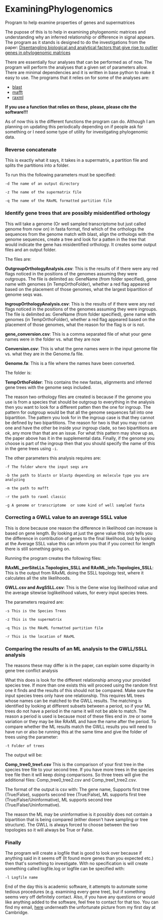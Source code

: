 # ExaminingPhylogenomics
Program to help examine properties of genes and supermatrices

The pupose of this is to help in examining phylogenomic matrices and understanding why an inferred relationship or difference in signal appears. The program as it stands is designed to do the investigations from the paper: [Disentangling biological and analytical factors that give rise to outlier genes in phylogenomic matrices](https://www.biorxiv.org/content/10.1101/2020.04.20.049999v1.abstract)

There are essentially four analyses that can be performed as of now. The program will perform the analyses that a given set of parameters allow. There are minimal dependencies and it is written in base python to make it easy to use. The programs that it relies on for some of the analyses are:

- [blast](https://blast.ncbi.nlm.nih.gov/Blast.cgi)
- [mafft](https://mafft.cbrc.jp/alignment/software/)
- [raxml](https://github.com/stamatak/standard-RAxML)

**If you use a function that relies on these, please, please cite the software!!!**

As of now this is the different functions the program can do. Although I am planning on updating this periodically depending on if people ask for something or I need some type of utility for investigating phylogenomic data.

### Reverse concatenate

This is exactly what it says, it takes in a supermatrix, a partition file and splits the partitions into a folder.

To run this the following parameters must be specified:

```-d The name of an output directory```

```-z The name of the supermatrix file```

```-q The name of the RAxML formatted partition file```

### Identify gene trees that are possibly misidentified orthology

This will take a genome (Or well sampled transcriptome but just called genome from now on) in fasta format, find which of the orthologs the sequences from the genome match with blast, align the orthologs with the genome sequences, create a tree and look for a patten in the tree that would indicate the gene has misidentified orthology. It creates some output files and an output folder.

The files are:

**OutgroupOrthologyAnalysis.csv**: This is the results of if there were any red flags noticed in the positions of the genomes assuming they were outgroups. The file is delimited as: GeneName (from folder specified), gene name with genomes (in TempOrthoFolder), whether a red flag appeared based on the placement of those genomes, what the largest bipartition of genome seqs was.

**IngroupOrthologyAnalysis.csv**: This is the results of if there were any red flags noticed in the positions of the genomes assuming they were ingroups. The file is delimited as: GeneName (from folder specified), gene name with genomes (in TempOrthoFolder), whether a red flag appeared based on the placement of those genomes, what the reason for the flag is or is not.

**gene_conversion.csv**: This is a comma separated file of what your gene names were in the folder vs. what they are now

**Conversion.csv**: This is what the gene names were in the input genome file vs. what they are in the Genome.fa file.

**Genome.fa**: This is a file where the names have been converted.

The folder is:

**TempOrthoFolder**: This contains the new fastas, alignments and inferred gene trees with the genome seqs included.

The reason two orthology files are created is because if the genome you use is from a species that should be outgroup to everything in the analysis then you want to look for a different patten then the one for ingroup. The pattern for outgroup would be that all the genome sequences fall into one bipartition. The pattern you look for in the ingroup case is that they cannot be defined by two bipartitions. The reason for two is that you may root on one and have the other be inside your ingroup clade, so two bipartitions are ok, any more than that are an issue. For what this pattern may show up as, the paper above has it in the supplemental data. Finally, if the genome you choose is part of the ingroup then that you should specify the name of this in the gene trees using ```-i```.

The other parameters this analysis requires are:

```-f The folder where the input seqs are```

```-b the path to blastn or blastp depending on molecule type you are analyzing```

```-m the path to mafft```

```-r the path to raxml classic```

```-g A genome or transcriptome  or some kind of well sampled fasta```


### Correcting a GWLL value to an average SSLL value

This is done because one reason the difference in likelihood can increase is based on gene length. By looking at just the gene value this only tells you the difference in contribution of genes to the final likelihood, but by looking at the Average SSLL value this can inform you that if you correct for length there is still something going on.

Running the program creates the following files:

**RAxML_perSiteLLs.Topologies_SSLL and RAxML_info.Topologies_SSLL**: This is the output from RAxML doing the SSLL topology test, where it calculates all the site likelihoods.

**GWLL.csv and AvgSSLL.csv**: This is the Gene wise log likelihood value and the average sitewise loglikelihood values, for every input species trees.

The parameters required are:

```-s This is the Species Trees```

```-z This is the supermatrix```

```-q This is the RAxML formatted partition file```

```-r This is the location of RAxML```


### Comparing the results of an ML analysis to the GWLL/SSLL analysis

The reasons these may differ is in the paper, can explain some disparity in gene tree conflict analysis

What this does is look for the different relationship among your provided species tree. If more than one exists this will proceed using the random first one it finds and the results of this should not be compared. Make sure the input species trees only have one relationship. This requires ML trees whose names can be matched to the GWLL results. The matching is identified by looking at different subsets between a period, so if your ML trees do not have a period in the name it will not be able to match. The reason a period is used is because most of these files end in .tre or some variation or they may be like RAxML and have the name after the period. To compare whether the ML results match the GWLL results you will need to have run or also be running this at the same time and give the folder of trees using the parameter:

```-t Folder of trees```

The output will be:

**Comp_tree0_tree1.csv** This is the comparison of your first tree in the species tree file to your second tree. If you have more trees in the species tree file then it will keep doing comparisons. So three trees will give the additional files: Comp_tree0_tree2.csv and Comp_tree1_tree2.csv.

The format of the output is csv with: The gene name, Supports first tree (True/False), supports second tree (True/False), ML supports first tree (True/False/Uninformative), ML supports second tree (True/False/Uninformative).

The reason the ML may be uninformative is it possibly does not contain a bipartition that is being compared (either doesn't have sampling or tree structure). The GWLL is always forced to choose between the two topologies so it will always be True or False. 


### Finally

The program will create a logfile that is good to look over because if anything said in it seems off (It found more genes than you expected etc.) then that's something to investigate. With no specification is will create something called logfile.log or logfile can be specified with:

```-l Logfile name```

End of the day this is academic software, it attempts to automate some tedious procedures (e.g. examining every gene tree), but if something seems very off definitely contact. Also, if you have any questions or would like anything added to the software, feel free to contact for that too. You can find my email, [here](https://www.slcu.cam.ac.uk/people/walker-joseph) underneath the unfortunate picture from my first day at Cambridge.



